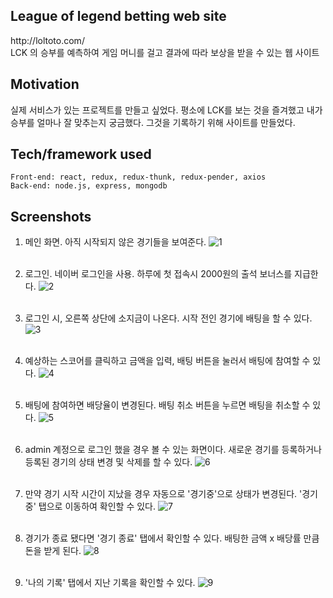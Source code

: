 
## League of legend betting web site
<link>http://loltoto.com/</link>
<br>
LCK 의 승부를 예측하여 게임 머니를 걸고 결과에 따라 보상을 받을 수 있는 웹 사이트 
 
## Motivation
실제 서비스가 있는 프로젝트를 만들고 싶었다. 평소에 LCK를 보는 것을 즐겨했고 내가 승부를 얼마나 잘 맞추는지 궁금했다. 그것을 기록하기 위해 사이트를 만들었다.

## Tech/framework used
```
Front-end: react, redux, redux-thunk, redux-pender, axios
Back-end: node.js, express, mongodb 
```

## Screenshots
1. 메인 화면. 아직 시작되지 않은 경기들을 보여준다.
![1](https://user-images.githubusercontent.com/31440203/52531515-0e326100-2d5a-11e9-902f-e3a5011c3856.PNG)
<br><br>

2. 로그인. 네이버 로그인을 사용. 하루에 첫 접속시 2000원의 출석 보너스를 지급한다.
![2](https://user-images.githubusercontent.com/31440203/52531516-0e326100-2d5a-11e9-8ad5-9b9802eccacc.PNG)
<br><br>
3. 로그인 시, 오른쪽 상단에 소지금이 나온다. 시작 전인 경기에 배팅을 할 수 있다.
![3](https://user-images.githubusercontent.com/31440203/52531517-0e326100-2d5a-11e9-99fe-691daf20a1e5.PNG)
<br><br>
4. 예상하는 스코어를 클릭하고 금액을 입력, 배팅 버튼을 눌러서 배팅에 참여할 수 있다.
![4](https://user-images.githubusercontent.com/31440203/52531518-0e326100-2d5a-11e9-86e9-5e4572f8d917.PNG)
<br><br>
5. 배팅에 참여하면 배당율이 변경된다. 배팅 취소 버튼을 누르면 배팅을 취소할 수 있다.
![5](https://user-images.githubusercontent.com/31440203/52531519-0ecaf780-2d5a-11e9-917c-4dd42630b562.PNG)
<br><br>
6. admin 계정으로 로그인 했을 경우 볼 수 있는 화면이다. 새로운 경기를 등록하거나 등록된 경기의 상태 변경 및 삭제를 할 수 있다.
![6](https://user-images.githubusercontent.com/31440203/52531520-0ecaf780-2d5a-11e9-8db1-a9109c2fa2dc.PNG)
<br><br>
7. 만약 경기 시작 시간이 지났을 경우 자동으로 '경기중'으로 상태가 변경된다. '경기중' 탭으로 이동하여 확인할 수 있다.
![7](https://user-images.githubusercontent.com/31440203/52531521-0ecaf780-2d5a-11e9-9795-96d39aecd3e5.PNG)
<br><br>
8. 경기가 종료 됐다면 '경기 종료' 탭에서 확인할 수 있다. 배팅한 금액 x 배당률 만큼 돈을 받게 된다. 
![8](https://user-images.githubusercontent.com/31440203/52531522-0f638e00-2d5a-11e9-9d23-bbf6da18c194.PNG)
<br><br>
9. '나의 기록' 탭에서 지난 기록을 확인할 수 있다.
![9](https://user-images.githubusercontent.com/31440203/52531523-0f638e00-2d5a-11e9-891b-3db88983898e.PNG)
<br><br>
